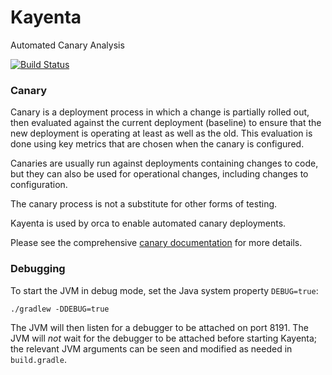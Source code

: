 # Kayenta
Automated Canary Analysis

[![Build Status](https://api.travis-ci.com/spinnaker/kayenta.svg?token=3dcx5xdA8twyS9T3VLnX&branch=master)](https://travis-ci.com/spinnaker/kayenta)

### Canary

Canary is a deployment process in which a change is partially rolled out, then
evaluated against the current deployment (baseline) to ensure that the new
deployment is operating at least as well as the old. This evaluation is done
using key metrics that are chosen when the canary is configured.

Canaries are usually run against deployments containing changes to code, but they
can also be used for operational changes, including changes to configuration.

The canary process is not a substitute for other forms of testing.

Kayenta is used by orca to enable automated canary deployments.

Please see the comprehensive [canary documentation](https://www.spinnaker.io/guides/user/canary/stage/) for more details.

### Debugging

To start the JVM in debug mode, set the Java system property `DEBUG=true`:
```
./gradlew -DDEBUG=true
```

The JVM will then listen for a debugger to be attached on port 8191.  The JVM will _not_ wait for the debugger
to be attached before starting Kayenta; the relevant JVM arguments can be seen and modified as needed in `build.gradle`.

